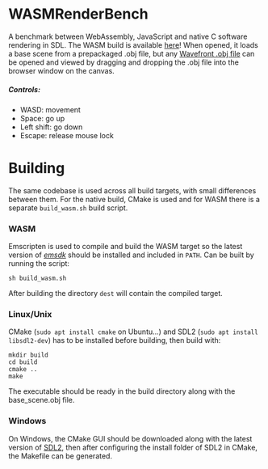 # WASMRenderBench
A benchmark between WebAssembly, JavaScript and native C software rendering in SDL.
The WASM build is available [here](https://akosseres.github.io/WASMRenderBench/)! When opened, it loads a base scene from a prepackaged .obj file, but any [Wavefront .obj file](https://en.wikipedia.org/wiki/Wavefront_.obj_file) can be opened and viewed by dragging and dropping the .obj file into the browser window on the canvas.
##### Controls:
 - WASD: movement
 - Space: go up
 - Left shift: go down
 - Escape: release mouse lock
# Building
The same codebase is used across all build targets, with small differences between them. For the native build, CMake is used and for WASM there is a separate `build_wasm.sh` build script.
### WASM
Emscripten is used to compile and build the WASM target so the latest version of *[emsdk](https://emscripten.org/docs/getting_started/downloads.html)* should be installed and included in `PATH`. Can be built by running the script:
```
sh build_wasm.sh
```
After building the directory `dest` will contain the compiled target.
### Linux/Unix
CMake (`sudo apt install cmake` on Ubuntu...) and SDL2 (`sudo apt install libsdl2-dev`) has to be installed before building, then build with:
```
mkdir build
cd build
cmake ..
make
```
The executable should be ready in the build directory along with the base_scene.obj file.
### Windows
On Windows, the CMake GUI should be downloaded along with the latest version of [SDL2](https://www.libsdl.org/download-2.0.php), then after configuring the install folder of SDL2 in CMake, the Makefile can be generated.